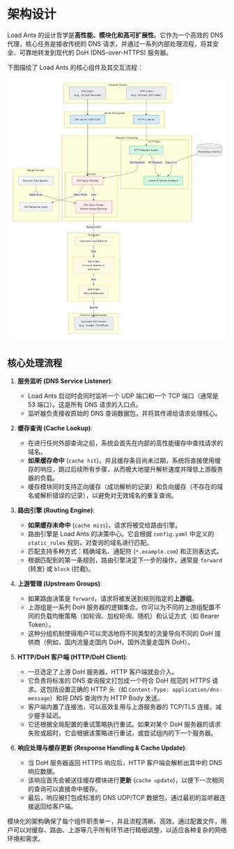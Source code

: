 # 架构设计

Load Ants 的设计哲学是**高性能、模块化和高可扩展性**。它作为一个高效的 DNS 代理，核心任务是接收传统的 DNS 请求，并通过一系列内部处理流程，将其安全、可靠地转发到现代的 DoH (DNS-over-HTTPS) 服务器。

下图描绘了 Load Ants 的核心组件及其交互流程：

![architecture](../images/architecture.png)

## 核心处理流程

1.  **服务监听 (DNS Service Listener)**:

    -   Load Ants 启动时会同时监听一个 UDP 端口和一个 TCP 端口（通常是 53 端口）。这是所有 DNS 请求的入口点。
    -   监听器负责接收原始的 DNS 查询数据包，并将其传递给请求处理核心。

2.  **缓存查询 (Cache Lookup)**:

    -   在进行任何外部查询之前，系统会首先在内部的高性能缓存中查找请求的域名。
    -   **如果缓存命中** (`cache hit`)，并且缓存条目尚未过期，系统将直接使用缓存的响应，跳过后续所有步骤，从而极大地提升解析速度并降低上游服务器的负载。
    -   缓存模块同时支持正向缓存（成功解析的记录）和负向缓存（不存在的域名或解析错误的记录），以避免对无效域名的重复查询。

3.  **路由引擎 (Routing Engine)**:

    -   **如果缓存未命中** (`cache miss`)，请求将被交给路由引擎。
    -   路由引擎是 Load Ants 的决策中心。它会根据 `config.yaml` 中定义的 `static_rules` 规则，对查询的域名进行匹配。
    -   匹配支持多种方式：精确域名、通配符 (`*.example.com`) 和正则表达式。
    -   根据匹配到的第一条规则，路由引擎决定下一步的操作，通常是 `forward` (转发) 或 `block` (拦截)。

4.  **上游管理 (Upstream Groups)**:

    -   如果路由决策是 `forward`，请求将被发送到规则指定的**上游组**。
    -   上游组是一系列 DoH 服务器的逻辑集合。你可以为不同的上游组配置不同的负载均衡策略（如轮询、加权轮询、随机）和认证方式（如 Bearer Token）。
    -   这种分组机制使得用户可以灵活地将不同类型的流量导向不同的 DoH 提供商（例如，国内流量走国内 DoH，国外流量走国外 DoH）。

5.  **HTTP/DoH 客户端 (HTTP/DoH Client)**:

    -   一旦选定了上游 DoH 服务器，HTTP 客户端就会介入。
    -   它负责将标准的 DNS 查询报文打包成一个符合 DoH 规范的 HTTPS 请求。这包括设置正确的 HTTP 头（如 `Content-Type: application/dns-message`）和将 DNS 查询作为 HTTP Body 发送。
    -   客户端内置了连接池，可以高效复用与上游服务器的 TCP/TLS 连接，减少握手延迟。
    -   它还根据全局配置的重试策略执行重试。如果对某个 DoH 服务器的请求失败或超时，它会根据该策略进行重试，或尝试组内的下一个服务器。

6.  **响应处理与缓存更新 (Response Handling & Cache Update)**:
    -   当 DoH 服务器返回 HTTPS 响应后，HTTP 客户端会解析出其中的 DNS 响应数据。
    -   该响应首先会被送往缓存模块进行**更新** (`cache update`)，以便下一次相同的查询可以直接命中缓存。
    -   最后，响应被打包成标准的 DNS UDP/TCP 数据包，通过最初的监听器连接返回给客户端。

模块化的架构确保了每个组件职责单一，并且流程清晰、高效。通过配置文件，用户可以对缓存、路由、上游等几乎所有环节进行精细调整，以适应各种复杂的网络环境和需求。
